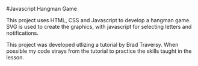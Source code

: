 #Javascript Hangman Game

This project uses HTML, CSS and Javascript to develop a hangman game. SVG is used to create the graphics, with javascript for selecting letters and notifications.

This project was developed utlizing a tutorial by Brad Traversy. When possible my code strays from the tutorial to practice the skills taught in the lesson.
